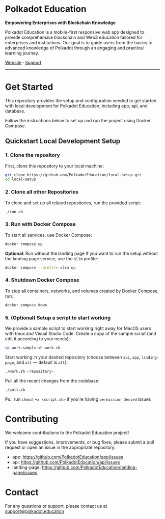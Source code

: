 # **Polkadot Education**

**Empowering Enterprises with Blockchain Knowledge**

Polkadot Education is a mobile-first responsive web app designed to provide comprehensive blockchain and Web3 education tailored for enterprises and institutions. Our goal is to guide users from the basics to advanced knowledge of Polkadot through an engaging and practical learning journey.

[Website](https://polkadot.education) · [Support](mailto:support@polkadot.education)

---

# Get Started

This repository provides the setup and configuration needed to get started with local development for Polkadot Education, including app, api, and database.

Follow the instructions below to set up and run the project using Docker Compose.

## Quickstart Local Development Setup

### 1. Clone the repository

First, clone this repository to your local machine:

```bash
git clone https://github.com/PolkadotEducation/local-setup.git
cd local-setup
```

### 2. Clone all other Repositories
To clone and set up all related repositories, run the provided script:

```bash
./run.sh
```

### 3. Run with Docker Compose
To start all services, use Docker Compose:

```bash
docker compose up
```

**Optional**: Run without the landing page
If you want to run the setup without the landing page service, use the `slim` profile:
```bash
docker compose --profile slim up
```

### 4. Shutdown Docker Compose
To stop all containers, networks, and volumes created by Docker Compose, run:
```bash
docker compose down
```

### 5. (Optional) Setup a script to start working
We provide a sample script to start working right away for MacOS users with tmux and Visual Studio Code.
Create a copy of the sample script (and edit it according to your needs):
```bash
cp work.sample.sh work.sh
```

Start working in your desired repository (choose between `api`, `app`, `landing-page`, and `all` — default is `all`):
```bash
./work.sh <repository>
```

Pull all the recent changes from the codebase:
```bash
./pull.sh
```

Ps.: run `chmod +x <script.sh>` if you're having `permission denied` issues

# Contributing
We welcome contributions to the Polkadot Education project!

If you have suggestions, improvements, or bug fixes, please submit a pull request or open an issue in the appropriate repository:
- app: https://github.com/PolkadotEducation/app/issues
- api: https://github.com/PolkadotEducation/api/issues
- landing-page: https://github.com/PolkadotEducation/landing-page/issues

# Contact
For any questions or support, please contact us at [support@polkadot.education](mailto:support@polkadot.education)
